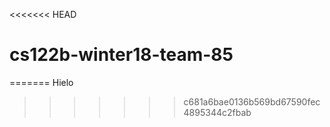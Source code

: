 <<<<<<< HEAD
# cs122b-winter18-team-85
=======
Hielo
>>>>>>> c681a6bae0136b569bd67590fec4895344c2fbab
